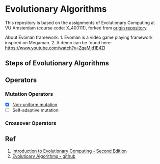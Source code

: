 # Evolutionary Algorithms

This repository is based on the assignments of Evolutionary Computing at VU Amsterdam (course code: X_400111), forked from [origin repository](https://github.com/karinemiras/evoman_framework).

About Evoman framework:
    1. Evoman is a video game playing framework inspired on Megaman.
    2. A demo can be found here: https://www.youtube.com/watch?v=ZqaMjd1E4ZI

## Steps of Evolutionary Algorithms

## Operators
### Mutation Operators
- [x] [Non-uniform mutation](src/Mutation/__init__.py)
- [ ] Self-adaptive mutation

### Crossover Operators


## Ref

1. [Introduction to Evolutionary Computing - Second Edition](https://www.studystore.nl//p/9783662448731/Introduction-to-Evolutionary-Computing?gclid=Cj0KCQjwv5uKBhD6ARIsAGv9a-xlbjp4nceD52wwY8vPxknOE5f0zWlTd9z2LLKGidxw8SoPavpn8jcaAltiEALw_wcB)
2. [Evolutioary Algorithms - github](https://github.com/mlagunas/evolutionary_algorithms) 